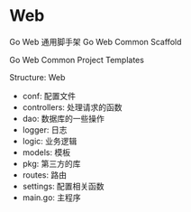 # Web

Go Web 通用脚手架 Go Web Common Scaffold

Go Web Common Project Templates

Structure:
Web
 - conf: 配置文件
 - controllers: 处理请求的函数
 - dao: 数据库的一些操作
 - logger: 日志
 - logic: 业务逻辑
 - models: 模板
 - pkg: 第三方的库
 - routes: 路由
 - settings: 配置相关函数
 - main.go: 主程序
